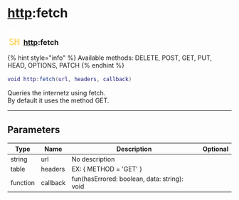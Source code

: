 # [http](../http/README.md):fetch

### <img src="../../.gitbook/assets/shared.png" width="32" height="32" /> [http](../http/README.md):fetch

{% hint style="info" %} Available methods: DELETE, POST, GET, PUT, HEAD, OPTIONS, PATCH {% endhint %}


```lua
void http:fetch(url, headers, callback)
```

Queries the internetz using fetch.<br>By default it uses the method GET.<br>

-----------------
## Parameters

| Type   | Name | Description | Optional |
| ------ | ---- | ----------- | -------: |
| string | url | No description |  |
| table | headers | EX: { METHOD = 'GET' } |  |
| function | callback | fun(hasErrored: boolean, data: string): void |  |
